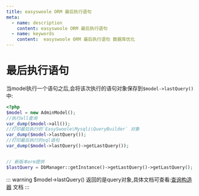 ```yaml
---
title: easyswoole ORM 最后执行语句
meta:
  - name: description
    content: easyswoole ORM 最后执行语句
  - name: keywords
    content:  easyswoole ORM 最后执行语句 数据库优化
---
```


# 最后执行语句

当model执行一个语句之后,会将该次执行的语句对象保存到`$model->lastQuery()`中:

```php
<?php
$model = new AdminModel();
//执行all查询
var_dump($model->all());
//打印最后执行的`EasySwoole\Mysqli\QueryBuilder` 对象
var_dump($model->lastQuery());
//打印最后执行的sql语句
var_dump($model->lastQuery()->getLastQuery());


// 新版本orm提供
$lastQuery = DbManager::getInstance()->getLastQuery()->getLastQuery(); // 第一个lastQuery是对象，第二次是从对象中取出语句
```

::: warning
$model->lastQuery() 返回的是query对象,具体文档可查看:[查询构造器](../Mysqli/builder.html) 文档
:::
